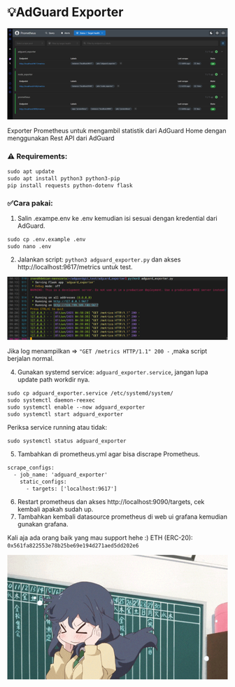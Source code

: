 # 💡AdGuard Exporter

![running script](./assets/targets.png)

Exporter Prometheus untuk mengambil statistik dari AdGuard Home dengan menggunakan Rest API dari AdGuard

### ⚠️ Requirements:
``` 
sudo apt update
sudo apt install python3 python3-pip
pip install requests python-dotenv flask
```

### ✅Cara pakai:

1. Salin .exampe.env ke .env kemudian isi sesuai dengan kredential dari AdGuard.
```
sudo cp .env.example .env
sudo nano .env
```

2. Jalankan script: `python3 adguard_exporter.py` dan akses http://localhost:9617/metrics untuk test. 

![ScriptTest](./assets/scriptest.png)

Jika log menampilkan => ```"GET /metrics HTTP/1.1" 200 -``` ,maka script berjalan normal.

4. Gunakan systemd service: `adguard_exporter.service`, jangan lupa update path workdir nya. 
```
sudo cp adguard_exporter.service /etc/systemd/system/
sudo systemctl daemon-reexec
sudo systemctl enable --now adguard_exporter
sudo systemctl start adguard_exporter
```

Periksa service running atau tidak:
```
sudo systemctl status adguard_exporter
```

5. Tambahkan di prometheus.yml agar bisa discrape Prometheus.

```
scrape_configs:
  - job_name: 'adguard_exporter'
    static_configs:
      - targets: ['localhost:9617']
``` 
6. Restart prometheus dan akses http://localhost:9090/targets, cek kembali apakah sudah up.
7. Tambahkan kembali datasource prometheus di web ui grafana kemudian gunakan grafana. 

Kali aja ada orang baik yang mau support hehe :)
ETH (ERC-20): ```0x561fa822553e78b25be69e194d271aed5dd202e6```

![Animated](./assets/animated.gif)
